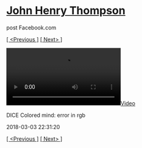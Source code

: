 # [John Henry Thompson](../README.md)
post Facebook.com

[[ <Previous ]](2018-03-03-4.md) [[ Next> ]](2018-03-03-6.md)

[![](../media/2018-03-03/DICE-Colored-mind-error-in-rgb.mp4)](../README.md)

DICE Colored mind: error in rgb

2018-03-03 22:31:20

[[ <Previous ]](2018-03-03-4.md) [[ Next> ]](2018-03-03-6.md)